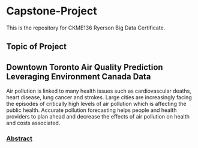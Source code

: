 # Capstone-Project
This is the repository for CKME136 Ryerson Big Data Certificate.

## Topic of Project
## Downtown Toronto Air Quality Prediction Leveraging Environment Canada Data

Air pollution is linked to many health issues such as cardiovascular deaths, heart disease, lung cancer and strokes. 
Large cities are increasingly facing the episodes of critically high levels of air pollution which is affecting the public 
health. Accurate pollution forecasting helps people and health providers to plan ahead and decrease the effects of air 
pollution on health and costs associated.

### [Abstract](https://github.com/arshisal/Capstone-Project/blob/master/Abstract.md)

